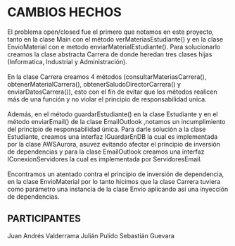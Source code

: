 <h1>CAMBIOS HECHOS</h1>
El problema open/closed fue el primero que notamos en este proyecto, tanto en la clase Main con el método verMateriasEstudiante() y en la clase EnvioMaterial con e metodo enviarMaterialEstudiante(). Para solucionarlo creamos la clase abstracta Carrera de donde heredan tres clases hijas (Informatica, Industrial y Administración). <br> <br> En la clase Carrera creamos 4 métodos (consultarMateriasCarrera(), obtenerMaterialCarrera(), obtenerSaludoDirectorCarrera() y enviarDatosCarrera()), esto con el fin de evitar que los métodos realicen más de una función y no violar el principio de responsabilidad unica.<br><br>Además, en el método guardarEstudiante() en la clase Estudiante y en el método enviarEmail() de la clase EmailOutlook ,notamos un incumplimiento del principio de responsabilidad única. Para darle solución a la clase Estudiante, creamos una interfaz IGuardarEnDB la cual es implementada por la clase AWSAurora, asuvez evitando afectar el principio de inversión de dependencias y para la clase EmailOutlook creamos una interfaz IConexionServidores la cual es implementada por ServidoresEmail.<br><br>Encontramos un atentado contra el principio de inversión de dependencia, en la clase EnvioMaterial por lo tanto hicimos que la clase Carrera tuviera como parámetro una instancia de la clase Envio aplicando así una inyección de dependencias. 

<h2>PARTICIPANTES</h2>
Juan Andrés Valderrama
Julián Pulido
Sebastián Guevara

